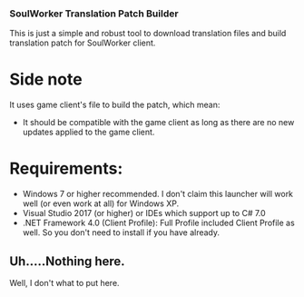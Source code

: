 ### SoulWorker Translation Patch Builder

This is just a simple and robust tool to download translation files and build translation patch for SoulWorker client.

# Side note
It uses game client's file to build the patch, which mean:
- It should be compatible with the game client as long as there are no new updates applied to the game client.

# Requirements:
- Windows 7 or higher recommended. I don't claim this launcher will work well (or even work at all) for Windows XP.
- Visual Studio 2017 (or higher) or IDEs which support up to C# 7.0
- .NET Framework 4.0 (Client Profile): Full Profile included Client Profile as well. So you don't need to install if you have already.

## Uh.....Nothing here.

Well, I don't what to put here.
